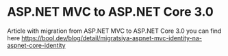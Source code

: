 # ASP.NET MVC to ASP.NET Core 3.0

Article with migration from ASP.NET MVC to ASP.NET Core 3.0 you can find here https://bool.dev/blog/detail/migratsiya-aspnet-mvc-identity-na-aspnet-core-identity
